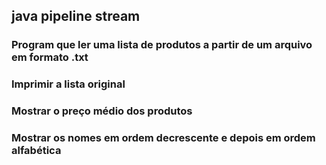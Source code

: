 ## java pipeline stream
### Program que ler uma lista de produtos a partir de um arquivo em formato .txt
### Imprimir a lista original
### Mostrar o preço médio dos produtos
### Mostrar os nomes em ordem decrescente e depois em ordem alfabética
